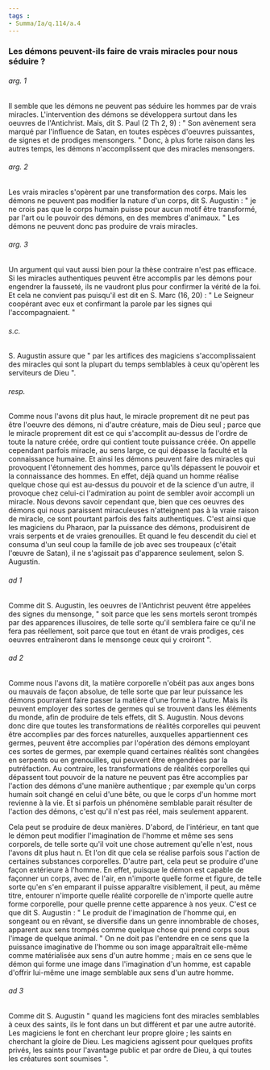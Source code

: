 ```yaml
---
tags : 
- Summa/Ia/q.114/a.4
---
```


### Les démons peuvent-ils faire de vrais miracles pour nous séduire ?



###### arg. 1
Il semble que les démons ne peuvent pas séduire les hommes par de vrais miracles. L'intervention des démons se développera surtout dans les oeuvres de l'Antichrist. Mais, dit S. Paul (2 Th 2, 9) : " Son avènement sera marqué par l'influence de Satan, en toutes espèces d'oeuvres puissantes, de signes et de prodiges mensongers. " Donc, à plus forte raison dans les autres temps, les démons n'accomplissent que des miracles mensongers. 

###### arg. 2
Les vrais miracles s'opèrent par une transformation des corps. Mais les démons ne peuvent pas modifier la nature d'un corps, dit S. Augustin : " je ne crois pas que le corps humain puisse pour aucun motif être transformé, par l'art ou le pouvoir des démons, en des membres d'animaux. " Les démons ne peuvent donc pas produire de vrais miracles. 

###### arg. 3
Un argument qui vaut aussi bien pour la thèse contraire n'est pas efficace. Si les miracles authentiques peuvent être accomplis par les démons pour engendrer la fausseté, ils ne vaudront plus pour confirmer la vérité de la foi. Et cela ne convient pas puisqu'il est dit en S. Marc (16, 20) : " Le Seigneur coopérant avec eux et confirmant la parole par les signes qui l'accompagnaient. " 

###### s.c.
S. Augustin assure que " par les artifices des magiciens s'accomplissaient des miracles qui sont la plupart du temps semblables à ceux qu'opèrent les serviteurs de Dieu ". 

###### resp.
Comme nous l'avons dit plus haut, le miracle proprement dit ne peut pas être l'oeuvre des démons, ni d'autre créature, mais de Dieu seul ; parce que le miracle proprement dit est ce qui s'accomplit au-dessus de l'ordre de toute la nature créée, ordre qui contient toute puissance créée. On appelle cependant parfois miracle, au sens large, ce qui dépasse la faculté et la connaissance humaine. Et ainsi les démons peuvent faire des miracles qui provoquent l'étonnement des hommes, parce qu'ils dépassent le pouvoir et la connaissance des hommes. En effet, déjà quand un homme réalise quelque chose qui est au-dessus du pouvoir et de la science d'un autre, il provoque chez celui-ci l'admiration au point de sembler avoir accompli un miracle. Nous devons savoir cependant que, bien que ces oeuvres des démons qui nous paraissent miraculeuses n'atteignent pas à la vraie raison de miracle, ce sont pourtant parfois des faits authentiques. C'est ainsi que les magiciens du Pharaon, par la puissance des démons, produisirent de vrais serpents et de vraies grenouilles. Et quand le feu descendit du ciel et consuma d'un seul coup la famille de job avec ses troupeaux (c'était l'œuvre de Satan), il ne s'agissait pas d'apparence seulement, selon S. Augustin. 

###### ad 1
Comme dit S. Augustin, les oeuvres de l'Antichrist peuvent être appelées des signes du mensonge, " soit parce que les sens mortels seront trompés par des apparences illusoires, de telle sorte qu'il semblera faire ce qu'il ne fera pas réellement, soit parce que tout en étant de vrais prodiges, ces oeuvres entraîneront dans le mensonge ceux qui y croiront ". 

###### ad 2
Comme nous l'avons dit, la matière corporelle n'obéit pas aux anges bons ou mauvais de façon absolue, de telle sorte que par leur puissance les démons pourraient faire passer la matière d'une forme à l'autre. Mais ils peuvent employer des sortes de germes qui se trouvent dans les éléments du monde, afin de produire de tels effets, dit S. Augustin. Nous devons donc dire que toutes les transformations de réalités corporelles qui peuvent être accomplies par des forces naturelles, auxquelles appartiennent ces germes, peuvent être accomplies par l'opération des démons employant ces sortes de germes, par exemple quand certaines réalités sont changées en serpents ou en grenouilles, qui peuvent être engendrées par la putréfaction. Au contraire, les transformations de réalités corporelles qui dépassent tout pouvoir de la nature ne peuvent pas être accomplies par l'action des démons d'une manière authentique ; par exemple qu'un corps humain soit changé en celui d'une bête, ou que le corps d'un homme mort revienne à la vie. Et si parfois un phénomène semblable parait résulter de l'action des démons, c'est qu'il n'est pas réel, mais seulement apparent. 

Cela peut se produire de deux manières. D'abord, de l'intérieur, en tant que le démon peut modifier l'imagination de l'homme et même ses sens corporels, de telle sorte qu'il voit une chose autrement qu'elle n'est, nous l'avons dit plus haut n. Et l'on dit que cela se réalise parfois sous l'action de certaines substances corporelles. D'autre part, cela peut se produire d'une façon extérieure à l'homme. En effet, puisque le démon est capable de façonner un corps, avec de l'air, en n'importe quelle forme et figure, de telle sorte qu'en s'en emparant il puisse apparaître visiblement, il peut, au même titre, entourer n'importe quelle réalité corporelle de n'importe quelle autre forme corporelle, pour quelle prenne cette apparence à nos yeux. C'est ce que dit S. Augustin : " Le produit de l'imagination de l'homme qui, en songeant ou en rêvant, se diversifie dans un genre innombrable de choses, apparent aux sens trompés comme quelque chose qui prend corps sous l'image de quelque animal. " On ne doit pas l'entendre en ce sens que la puissance imaginative de l'homme ou son image apparaîtrait elle-même comme matérialisée aux sens d'un autre homme ; mais en ce sens que le démon qui forme une image dans l'imagination d'un homme, est capable d'offrir lui-même une image semblable aux sens d'un autre homme. 

###### ad 3
Comme dit S. Augustin " quand les magiciens font des miracles semblables à ceux des saints, ils le font dans un but différent et par une autre autorité. Les magiciens le font en cherchant leur propre gloire ; les saints en cherchant la gloire de Dieu. Les magiciens agissent pour quelques profits privés, les saints pour l'avantage public et par ordre de Dieu, à qui toutes les créatures sont soumises ". 

